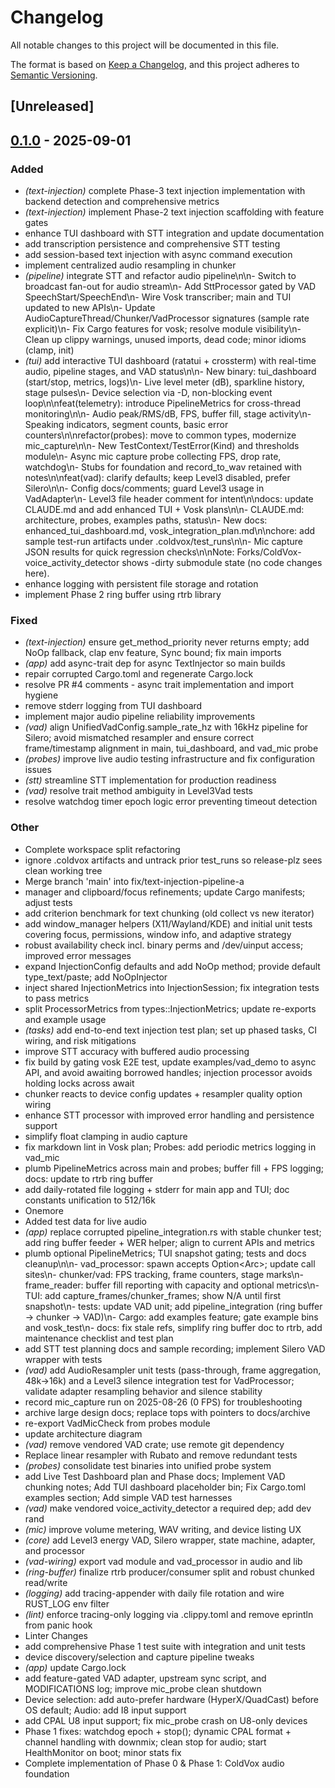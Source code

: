 # Changelog

All notable changes to this project will be documented in this file.

The format is based on [Keep a Changelog](https://keepachangelog.com/en/1.0.0/),
and this project adheres to [Semantic Versioning](https://semver.org/spec/v2.0.0.html).

## [Unreleased]

## [0.1.0](https://github.com/Coldaine/ColdVox/releases/tag/coldvox-app-v0.1.0) - 2025-09-01

### Added

- *(text-injection)* complete Phase-3 text injection implementation with backend detection and comprehensive metrics
- *(text-injection)* implement Phase-2 text injection scaffolding with feature gates
- enhance TUI dashboard with STT integration and update documentation
- add transcription persistence and comprehensive STT testing
- add session-based text injection with async command execution
- implement centralized audio resampling in chunker
- *(pipeline)* integrate STT and refactor audio pipeline\n\n- Switch to broadcast fan-out for audio stream\n- Add SttProcessor gated by VAD SpeechStart/SpeechEnd\n- Wire Vosk transcriber; main and TUI updated to new APIs\n- Update AudioCaptureThread/Chunker/VadProcessor signatures (sample rate explicit)\n- Fix Cargo features for vosk; resolve module visibility\n- Clean up clippy warnings, unused imports, dead code; minor idioms (clamp, init)
- *(tui)* add interactive TUI dashboard (ratatui + crossterm) with real-time audio, pipeline stages, and VAD status\n\n- New binary: tui_dashboard (start/stop, metrics, logs)\n- Live level meter (dB), sparkline history, stage pulses\n- Device selection via -D, non-blocking event loop\n\nfeat(telemetry): introduce PipelineMetrics for cross-thread monitoring\n\n- Audio peak/RMS/dB, FPS, buffer fill, stage activity\n- Speaking indicators, segment counts, basic error counters\n\nrefactor(probes): move to common types, modernize mic_capture\n\n- New TestContext/TestError(Kind) and thresholds module\n- Async mic capture probe collecting FPS, drop rate, watchdog\n- Stubs for foundation and record_to_wav retained with notes\n\nfeat(vad): clarify defaults; keep Level3 disabled, prefer Silero\n\n- Config docs/comments; guard Level3 usage in VadAdapter\n- Level3 file header comment for intent\n\ndocs: update CLAUDE.md and add enhanced TUI + Vosk plans\n\n- CLAUDE.md: architecture, probes, examples paths, status\n- New docs: enhanced_tui_dashboard.md, vosk_integration_plan.md\n\nchore: add sample test-run artifacts under .coldvox/test_runs\n\n- Mic capture JSON results for quick regression checks\n\nNote: Forks/ColdVox-voice_activity_detector shows -dirty submodule state (no code changes here).
- enhance logging with persistent file storage and rotation
- implement Phase 2 ring buffer using rtrb library

### Fixed

- *(text-injection)* ensure get_method_priority never returns empty; add NoOp fallback, clap env feature, Sync bound; fix main imports
- *(app)* add async-trait dep for async TextInjector so main builds
- repair corrupted Cargo.toml and regenerate Cargo.lock
- resolve PR #4 comments - async trait implementation and import hygiene
- remove stderr logging from TUI dashboard
- implement major audio pipeline reliability improvements
- *(vad)* align UnifiedVadConfig.sample_rate_hz with 16kHz pipeline for Silero; avoid mismatched resampler and ensure correct frame/timestamp alignment in main, tui_dashboard, and vad_mic probe
- *(probes)* improve live audio testing infrastructure and fix configuration issues
- *(stt)* streamline STT implementation for production readiness
- *(vad)* resolve trait method ambiguity in Level3Vad tests
- resolve watchdog timer epoch logic error preventing timeout detection

### Other

- Complete workspace split refactoring
- ignore .coldvox artifacts and untrack prior test_runs so release-plz sees clean working tree
- Merge branch 'main' into fix/text-injection-pipeline-a
- manager and clipboard/focus refinements; update Cargo manifests; adjust tests
- add criterion benchmark for text chunking (old collect vs new iterator)
- add window_manager helpers (X11/Wayland/KDE) and initial unit tests covering focus, permissions, window info, and adaptive strategy
- robust availability check incl. binary perms and /dev/uinput access; improved error messages
- expand InjectionConfig defaults and add NoOp method; provide default type_text/paste; add NoOpInjector
- inject shared InjectionMetrics into InjectionSession; fix integration tests to pass metrics
- split ProcessorMetrics from types::InjectionMetrics; update re-exports and example usage
- *(tasks)* add end-to-end text injection test plan; set up phased tasks, CI wiring, and risk mitigations
- improve STT accuracy with buffered audio processing
- fix build by gating vosk E2E test, update examples/vad_demo to async API, and avoid awaiting borrowed handles; injection processor avoids holding locks across await
- chunker reacts to device config updates + resampler quality option wiring
- enhance STT processor with improved error handling and persistence support
- simplify float clamping in audio capture
- fix markdown lint in Vosk plan; Probes: add periodic metrics logging in vad_mic
- plumb PipelineMetrics across main and probes; buffer fill + FPS logging; docs: update to rtrb ring buffer
- add daily-rotated file logging + stderr for main app and TUI; doc constants unification to 512/16k
- Onemore
- Added test data for live audio
- *(app)* replace corrupted pipeline_integration.rs with stable chunker test; add ring buffer feeder + WER helper; align to current APIs and metrics
- plumb optional PipelineMetrics; TUI snapshot gating; tests and docs cleanup\n\n- vad_processor: spawn accepts Option<Arc<PipelineMetrics>>; update call sites\n- chunker/vad: FPS tracking, frame counters, stage marks\n- frame_reader: buffer fill reporting with capacity and optional metrics\n- TUI: add capture_frames/chunker_frames; show N/A until first snapshot\n- tests: update VAD unit; add pipeline_integration (ring buffer → chunker → VAD)\n- Cargo: add examples feature; gate example bins and vosk_test\n- docs: fix stale refs, simplify ring buffer doc to rtrb, add maintenance checklist and test plan
- add STT test planning docs and sample recording; implement Silero VAD wrapper with tests
- *(vad)* add AudioResampler unit tests (pass-through, frame aggregation, 48k→16k) and a Level3 silence integration test for VadProcessor; validate adapter resampling behavior and silence stability
- record mic_capture run on 2025-08-26 (0 FPS) for troubleshooting
- archive large design docs; replace tops with pointers to docs/archive
- re-export VadMicCheck from probes module
- update architecture diagram
- *(vad)* remove vendored VAD crate; use remote git dependency
- Replace linear resampler with Rubato and remove redundant tests
- *(probes)* consolidate test binaries into unified probe system
- add Live Test Dashboard plan and Phase docs; Implement VAD chunking notes; Add TUI dashboard placeholder bin; Fix Cargo.toml examples section; Add simple VAD test harnesses
- *(vad)* make vendored voice_activity_detector a required dep; add dev rand
- *(mic)* improve volume metering, WAV writing, and device listing UX
- *(core)* add Level3 energy VAD, Silero wrapper, state machine, adapter, and processor
- *(vad-wiring)* export vad module and vad_processor in audio and lib
- *(ring-buffer)* finalize rtrb producer/consumer split and robust chunked read/write
- *(logging)* add tracing-appender with daily file rotation and wire RUST_LOG env filter
- *(lint)* enforce tracing-only logging via .clippy.toml and remove eprintln from panic hook
- Linter Changes
- add comprehensive Phase 1 test suite with integration and unit tests
- device discovery/selection and capture pipeline tweaks
- *(app)* update Cargo.lock
- add feature-gated VAD adapter, upstream sync script, and MODIFICATIONS log; improve mic_probe clean shutdown
- Device selection: add auto-prefer hardware (HyperX/QuadCast) before OS default; Audio: add I8 input support
- add CPAL U8 input support; fix mic_probe crash on U8-only devices
- Phase 1 fixes: watchdog epoch + stop(); dynamic CPAL format + channel handling with downmix; clean stop for audio; start HealthMonitor on boot; minor stats fix
- Complete implementation of Phase 0 & Phase 1: ColdVox audio foundation
